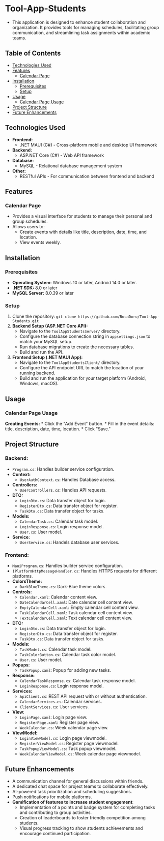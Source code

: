 # Tool-App-Students

* This application is designed to enhance student collaboration and organization. It provides tools for managing schedules, facilitating group communication, and streamlining task assignments within academic teams.

## Table of Contents

* [Technologies Used](#technologies-used)
* [Features](#features)
    * [Calendar Page](#calendar-page)
* [Installation](#installation)
    * [Prerequisites](#prerequisites)
    * [Setup](#setup)
* [Usage](#usage)
    * [Calendar Page Usage](#calendar-page-usage)
* [Project Structure](#project-structure)
* [Future Enhancements](#future-enhancements)

## Technologies Used

* **Frontend:**
    * .NET MAUI (C#) - Cross-platform mobile and desktop UI framework
* **Backend:**
    * ASP.NET Core (C#) - Web API framework
* **Database:**
    * MySQL - Relational database management system
* **Other:**
    * RESTful APIs - For communication between frontend and backend

## Features

### Calendar Page

* Provides a visual interface for students to manage their personal and group schedules.
* Allows users to:
  * Create events with details like title, description, date, time, and location.
  * View events weekly.
        
##  Installation

###  Prerequisites

* **Operating System:** Windows 10 or later, Android 14.0 or later.
* **.NET SDK:** 8.0 or later
* **MySQL Server:** 8.0.39 or later

### Setup

1.  Clone the repository: `git clone https://github.com/BocaDoru/Tool-App-Students.git`
2.  **Backend Setup (ASP.NET Core API):**
    * Navigate to the `ToolAppStudentsServer/` directory.
    * Configure the database connection string in `appsettings.json` to match your MySQL setup.
    * Run database migrations to create the necessary tables.
    * Build and run the API.
3.  **Frontend Setup (.NET MAUI App):**
    * Navigate to the `ToolAppStudentsClient/` directory.
    * Configure the API endpoint URL to match the location of your running backend.
    * Build and run the application for your target platform (Android, Windows, macOS).

## Usage

### Calendar Page Usage

  **Creating Events:**
    * Click the "Add Event" button.
    * Fill in the event details: title, description, date, time, location.
    * Click "Save."

##   Project Structure

### Backend:

* `Program.cs`: Handles builder service configuration.
* **Context:**
  * `UserAuthContext.cs`: Handles Database access.
* **Controllers:**
  * `UserControllers.cs`: Handles API requests.
* **DTO:**
  * `LoginDto.cs`: Data transfer object for login.
  * `RegisterDto.cs`: Data transfer object for register.
  * `TaskDto.cs`: Data transfer object for tasks.
* **Models:**
  * `CalendarTask.cs`: Calendar task model.
  * `LoginResponse.cs`: Login response model.
  * `User.cs`: User model.
* **Service:**
  * `UserService.cs`: Handels database user services.

### Frontend:

* `MauiProgram.cs`: Handles builder service configuration.
* `IPlatformHttpMessageHandler.cs`: Handles HTTPS requests for different platforms.
* **ColorsTheme:**
  * `DarkBlueTheme.cs`: Dark-Blue theme colors.
* **Controls:**
  * `Calendar.xaml`: Calendar content view.
  * `DateCalendarCell.xaml`: Date calendar cell content view.
  * `EmptyCalendarCell.xaml`: Empty calendar cell content view.
  * `TaskCalendarCell.xaml`: Task calendar cell content view.
  * `TextCalendarCell.xaml`: Text calendar cell content view.
* **DTO:**
  * `LoginDto.cs`: Data transfer object for login.
  * `RegisterDto.cs`: Data transfer object for register.
  * `TaskDto.cs`: Data transfer object for tasks.
* **Models:**
  * `TaskModel.cs`: Calendar task model.
  * `TaskColorButton.cs`: Calendar task color model.
  * `User.cs`: User model.
* **Popups:**
  * `TaskPopup.xaml`: Popup for adding new tasks.
* **Response:**
  * `CalendarTaskResponse.cs`: Calendar task response model.
  * `LoginResponse.cs`: Login response model.
* **Services:**
  * `ApiClient.cs`: REST API request with or without authentication.
  * `CalendarServices.cs`: Calendar services.
  * `ClientServices.cs`: User services.
* **View:**
  * `LoginPage.xaml`: Login page view.
  * `RegisterPage.xaml`: Register page view.
  * `WeekCalendar.cs`: Week calendar page view.
* **ViewModel:**
  * `LoginViewModel.cs`: Login page viewmodel.
  * `RegisterViewModel.cs`: Register page viewmodel.
  * `TaskPopupViewModel.cs`: Task popup viewmodel.
  * `WeekCalendarViewModel.cs`: Week calendar page viewmodel.

## Future Enhancements

* A communication channel for general discussions within friends.
* A dedicated chat space for project teams to collaborate effectively.
* AI-powered task prioritization and scheduling suggestions.
* Push notifications for mobile platforms.
* **Gamification of features to increase student engagement:**
  * Implementation of a points and badge system for completing tasks and contributing to group activities.
  * Creation of leaderboards to foster friendly competition among students.
  * Visual progress tracking to show students achievements and encourage continued participation.
